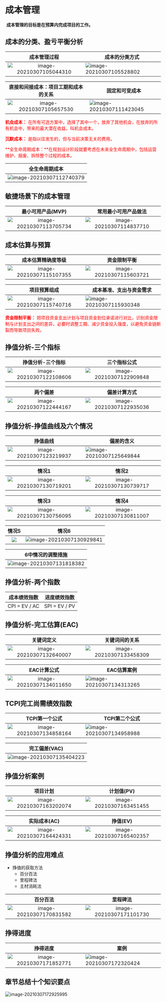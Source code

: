 # 成本管理

​    **成本管理的目标是在预算内完成项目的工作。**

## 成本的分类、盈亏平衡分析

|                         成本管理过程                         | 成本的分类方式                                               |
| :----------------------------------------------------------: | ------------------------------------------------------------ |
| ![image-20210307105044310](_images/成本管理/image-20210307105044310.png) | ![image-20210307105528802](_images/成本管理/image-20210307105528802.png) |

|             直接和间接成本：项目工期和成本的关系             | 固定和可变成本                                               |
| :----------------------------------------------------------: | ------------------------------------------------------------ |
| ![image-20210307105657530](_images/成本管理/image-20210307105657530.png) | ![image-20210307111423045](_images/成本管理/image-20210307111423045.png) |

<font color="red">**机会成本：** 在所有可选方案中，选择了其中一个，放弃了其他机会，在放弃的所有机会中，带来的最大潜在收益，叫机会成本。</font>

<font color="red">**沉默成本：** 是指以往发生的，但与当前决策无关的费用。</font>

<font color="red">**全生命周期成本：**在规划设计阶段就要考虑在未来全生命周期中，包括运营维护、报废、拆除整个过程的成本。</font>

|                        全生命周期成本                        |
| :----------------------------------------------------------: |
| ![image-20210307112740379](_images/成本管理/image-20210307112740379.png) |

## 敏捷场景下的成本管理

|                      最小可用产品(MVP)                       |                     常用最小可用产品做法                     |
| :----------------------------------------------------------: | :----------------------------------------------------------: |
| ![image-20210307113705734](_images/成本管理/image-20210307113705734.png) | ![image-20210307114837710](_images/成本管理/image-20210307114837710.png) |

## 成本估算与预算

|                      成本估算精确度等级                      |                         资金限制平衡                         |
| :----------------------------------------------------------: | :----------------------------------------------------------: |
| ![image-20210307115107355](_images/成本管理/image-20210307115107355.png) | ![image-20210307115603721](_images/成本管理/image-20210307115603721.png) |

|                         项目预算组成                         | 成本基准、支出与资金需求                                     |
| :----------------------------------------------------------: | ------------------------------------------------------------ |
| ![image-20210307115740716](_images/成本管理/image-20210307115740716.png) | ![image-20210307115930348](_images/成本管理/image-20210307115930348.png) |

<font color="red">**资金限制平衡：** 把项目资金支出计划与项目资金到位承诺进行对比，识别资金限制与计划支出之间的差异，必要时调整工期、减少资金投入强度，以避免资金链断裂而导致项目失败。</font>

## 挣值分析-三个指标

|                      挣值分析-三个指标                       |                         三个指标公式                         |
| :----------------------------------------------------------: | :----------------------------------------------------------: |
| ![image-20210307122108606](_images/成本管理/image-20210307122108606.png) | ![image-20210307122909848](_images/成本管理/image-20210307122909848.png) |

|                           两个偏差                           |                         偏差计算方式                         |
| :----------------------------------------------------------: | :----------------------------------------------------------: |
| ![image-20210307122444167](_images/成本管理/image-20210307122444167.png) | ![image-20210307122935036](_images/成本管理/image-20210307122935036.png) |

## 挣值分析-挣值曲线及六个情况

|                           挣值曲线                           | 偏差的含义                                                   |
| :----------------------------------------------------------: | ------------------------------------------------------------ |
| ![image-20210307123219937](_images/成本管理/image-20210307123219937.png) | ![image-20210307125649844](_images/成本管理/image-20210307125649844.png) |

|                            情况1                             |                            情况2                             |
| :----------------------------------------------------------: | :----------------------------------------------------------: |
| ![image-20210307130719201](_images/成本管理/image-20210307130719201.png) | ![image-20210307130739717](_images/成本管理/image-20210307130739717.png) |

|                            情况3                             |                            情况4                             |
| :----------------------------------------------------------: | :----------------------------------------------------------: |
| ![image-20210307130756095](_images/成本管理/image-20210307130756095.png) | ![image-20210307130811007](_images/成本管理/image-20210307130811007.png) |

|                       情况5                        |                            情况6                             |
| :------------------------------------------------: | :----------------------------------------------------------: |
| ![ ](_images/成本管理/image-20210307130825992.png) | ![image-20210307130929841](_images/成本管理/image-20210307130929841.png) |

|                      6中情况的调整措施                       |
| :----------------------------------------------------------: |
| ![image-20210307131818382](_images/成本管理/image-20210307131818382.png) |

## 挣值分析-两个指数

| 成本绩效指数  | 进度绩效指数  |
| :-----------: | :-----------: |
| CPI = EV / AC | SPI = EV / PV |

## 挣值分析-完工估算(EAC)

|                          关键词定义                          |                        关键词间的关系                        |
| :----------------------------------------------------------: | :----------------------------------------------------------: |
| ![image-20210307132640007](_images/成本管理/image-20210307132640007.png) | ![image-20210307133458309](_images/成本管理/image-20210307133458309.png) |

|                         EAC计算公式                          | EAC估算案例                                                  |
| :----------------------------------------------------------: | ------------------------------------------------------------ |
| ![image-20210307134011650](_images/成本管理/image-20210307134011650.png) | ![image-20210307134313265](_images/成本管理/image-20210307134313265.png) |

## TCPI完工尚需绩效指数

|                        TCPI第一个公式                        | TCPI第二个公式                                               |
| :----------------------------------------------------------: | ------------------------------------------------------------ |
| ![image-20210307134858164](_images/成本管理/image-20210307134858164.png) | ![image-20210307134958988](_images/成本管理/image-20210307134958988.png) |

|                        完工偏差(VAC)                         |
| :----------------------------------------------------------: |
| ![image-20210307135404223](_images/成本管理/image-20210307135404223.png) |

## 挣值分析案例

|                           项目计划                           |                          计划值(PV)                          |
| :----------------------------------------------------------: | :----------------------------------------------------------: |
| ![image-20210307163202074](_images/成本管理/image-20210307163202074.png) | ![image-20210307163451455](_images/成本管理/image-20210307163451455.png) |

|                         实际成本(AC)                         |                           挣值(EV)                           |
| :----------------------------------------------------------: | :----------------------------------------------------------: |
| ![image-20210307164424331](_images/成本管理/image-20210307164424331.png) | ![image-20210307165402357](_images/成本管理/image-20210307165402357.png) |

## 挣值分析的应用难点

* 挣值的获取方法
  * 百分百法
  * 里程碑法
  * 主材消耗法

|                           百分百法                           |                           里程碑法                           |
| :----------------------------------------------------------: | :----------------------------------------------------------: |
| ![image-20210307170831582](_images/成本管理/image-20210307170831582.png) | ![image-20210307171101730](_images/成本管理/image-20210307171101730.png) |

## 挣得进度

|                           挣得进度                           | 案例                                                         |
| :----------------------------------------------------------: | ------------------------------------------------------------ |
| ![image-20210307171852771](_images/成本管理/image-20210307171852771.png) | ![image-20210307172320424](_images/成本管理/image-20210307172320424.png) |

## 章节总结十个知识要点

![image-20210307172925995](_images/成本管理/image-20210307172925995.png)

